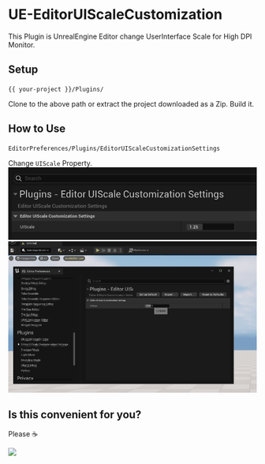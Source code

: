 # UE-EditorUIScaleCustomization

This Plugin is UnrealEngine Editor change UserInterface Scale for High DPI Monitor.

## Setup

`{{ your-project }}/Plugins/`

Clone to the above path or extract the project downloaded as a Zip. Build it.

## How to Use

`EditorPreferences/Plugins/EditorUIScaleCustomizationSettings`

Change `UIScale` Property.
![image](Docs/use_00.png)
![image](Docs/use_01.gif)


## Is this convenient for you?

Please ☕

<a href="https://www.buymeacoffee.com/KTA552"><img src="https://img.buymeacoffee.com/button-api/?text=Buy me a coffee&emoji=&slug=KTA552&button_colour=FFDD00&font_colour=000000&font_family=Lato&outline_colour=000000&coffee_colour=ffffff" /></a>

